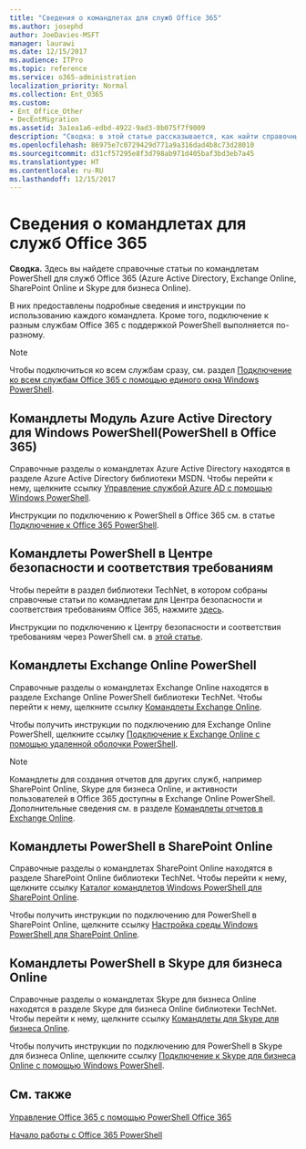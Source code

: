 ```yaml
---
title: "Сведения о командлетах для служб Office 365"
ms.author: josephd
author: JoeDavies-MSFT
manager: laurawi
ms.date: 12/15/2017
ms.audience: ITPro
ms.topic: reference
ms.service: o365-administration
localization_priority: Normal
ms.collection: Ent_O365
ms.custom:
- Ent_Office_Other
- DecEntMigration
ms.assetid: 3a1ea1a6-edbd-4922-9ad3-0b075f7f9009
description: "Сводка: в этой статье рассказывается, как найти справочные статьи о командлете PowerShell в Office 365 для Azure Active Directory, Exchange Online, SharePoint Online и Skype для бизнеса Online."
ms.openlocfilehash: 86975e7c0729429d771a9a316dad4b8c73d28010
ms.sourcegitcommit: d31cf57295e8f3d798ab971d405baf3bd3eb7a45
ms.translationtype: HT
ms.contentlocale: ru-RU
ms.lasthandoff: 12/15/2017
---
```

# <a name="cmdlet-references-for-office-365-services"></a>Сведения о командлетах для служб Office 365

 **Сводка.** Здесь вы найдете справочные статьи по командлетам PowerShell для служб Office 365 (Azure Active Directory, Exchange Online, SharePoint Online и Skype для бизнеса Online).
  
В них предоставлены подробные сведения и инструкции по использованию каждого командлета. Кроме того, подключение к разным службам Office 365 с поддержкой PowerShell выполняется по-разному.
  
> [!NOTE]
> Чтобы подключиться ко всем службам сразу, см. раздел [Подключение ко всем службам Office 365 с помощью единого окна Windows PowerShell](connect-to-all-office-365-services-in-a-single-windows-powershell-window.md). 
  
## <a name="azure-active-directory-module-for-windows-powershell-office-365-powershell-cmdlets"></a>Командлеты Модуль Azure Active Directory для Windows PowerShell(PowerShell в Office 365)

Справочные разделы о командлетах Azure Active Directory находятся в разделе Azure Active Directory библиотеки MSDN. Чтобы перейти к нему, щелкните ссылку [Управление службой Azure AD с помощью Windows PowerShell](https://go.microsoft.com/fwlink/p/?LinkId=691475).
  
Инструкции по подключению к PowerShell в Office 365 см. в статье [Подключение к Office 365 PowerShell](connect-to-office-365-powershell.md).
  
## <a name="security-amp-compliance-center-powershell-cmdlets"></a>Командлеты PowerShell в Центре безопасности и соответствия требованиям

Чтобы перейти в раздел библиотеки TechNet, в котором собраны справочные статьи по командлетам для Центра безопасности и соответствия требованиям Office 365, нажмите [здесь](https://go.microsoft.com/fwlink/p/?LinkId=627085).
  
Инструкции по подключению к Центру безопасности и соответствия требованиям через PowerShell см. в [этой статье](https://go.microsoft.com/fwlink/p/?LinkId=627084).
  
## <a name="exchange-online-powershell-cmdlets"></a>Командлеты Exchange Online PowerShell

Справочные разделы о командлетах Exchange Online находятся в разделе Exchange Online PowerShell библиотеки TechNet. Чтобы перейти к нему, щелкните ссылку [Командлеты Exchange Online](https://go.microsoft.com/fwlink/p/?LinkID=328213).
  
Чтобы получить инструкции по подключению для Exchange Online PowerShell, щелкните ссылку [Подключение к Exchange Online с помощью удаленной оболочки PowerShell](https://go.microsoft.com/fwlink/p/?LinkId=396554).
  
> [!NOTE]
> Командлеты для создания отчетов для других служб, например SharePoint Online, Skype для бизнеса Online, и активности пользователей в Office 365 доступны в Exchange Online PowerShell. Дополнительные сведения см. в разделе [Командлеты отчетов в Exchange Online](https://go.microsoft.com/fwlink/p/?LinkId=691595). 
  
## <a name="sharepoint-online-powershell-cmdlets"></a>Командлеты PowerShell в SharePoint Online

Справочные разделы о командлетах SharePoint Online находятся в разделе SharePoint Online библиотеки TechNet. Чтобы перейти к нему, щелкните ссылку [Каталог командлетов Windows PowerShell для SharePoint Online](https://go.microsoft.com/fwlink/p/?LinkId=691476).
  
Чтобы получить инструкции по подключению для PowerShell в SharePoint Online, щелкните ссылку [Настройка среды Windows PowerShell для SharePoint Online](https://go.microsoft.com/fwlink/p/?LinkId=691603).
  
## <a name="skype-for-business-online-powershell-cmdlets"></a>Командлеты PowerShell в Skype для бизнеса Online

Справочные разделы о командлетах Skype для бизнеса Online находятся в разделе Skype для бизнеса Online библиотеки TechNet. Чтобы перейти к нему, щелкните ссылку [Командлеты для Skype для бизнеса Online](https://go.microsoft.com/fwlink/p/?LinkId=691474).
  
Чтобы получить инструкции по подключению для PowerShell в Skype для бизнеса Online, щелкните ссылку [Подключение к Skype для бизнеса Online с помощью Windows PowerShell](https://go.microsoft.com/fwlink/p/?LinkId=691607).
  
## <a name="see-also"></a>См. также

#### 

[Управление Office 365 с помощью PowerShell Office 365](manage-office-365-with-office-365-powershell.md)
  
[Начало работы с Office 365 PowerShell](getting-started-with-office-365-powershell.md)

